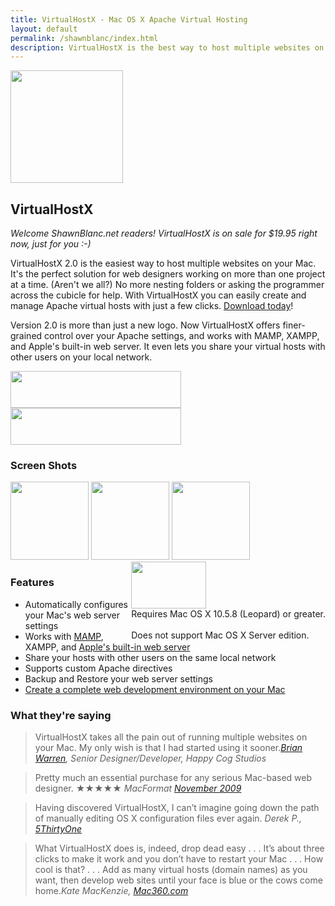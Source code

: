 ```yaml
---
title: VirtualHostX - Mac OS X Apache Virtual Hosting
layout: default
permalink: /shawnblanc/index.html
description: VirtualHostX is the best way to host multiple websites on your Mac. It lets you easily create Apache virtual hosts on Mac OS X.
---
```

<div id="bd" class="product"> 
	<div class="yui-gd band1"> 
	    <div class="yui-u first center"> 
			<img src="{{ site.cdn_url }}/images/virtualhostx-logo180.png" width="180" height="180"> 
	    </div> 
	    <div class="yui-u left"> 
			<h2>VirtualHostX</h2> 
			<p><em>Welcome ShawnBlanc.net readers! VirtualHostX is on sale for $19.95 right now, just for you :-)</em></p>
			<p>VirtualHostX 2.0 is the easiest way to host multiple websites on your Mac. It's the perfect solution for web designers working on more than one project at a time. (Aren't we all?) No more nesting folders or asking the programmer across the cubicle for help. With VirtualHostX you can easily create and manage Apache virtual hosts with just a few clicks. <a href="/virtualhostx/download/">Download today</a>!</p> 
			<p>Version 2.0 is more than just a new logo. Now VirtualHostX offers finer-grained control over your Apache settings, and works with MAMP, XAMPP, and Apple's built-in web server. It even lets you share your virtual hosts with other users on your local network.</p> 
	    </div> 
	</div> 
	<div class="yui-g band2 center"> 
		<a href="/virtualhostx/download/"><img src="{{ site.cdn_url }}/images/download.png" width="273" height="59"></a> 
		<a href="https://sites.fastspring.com/clickontyler/instant/virtualhostx?coupon=shawnblanc"><img src="{{ site.cdn_url }}/images/addtocart.png" width="273" height="59"></a> 
	</div> 
	<div class="yui-g band3"> 
		<h3>Screen Shots</h3> 
		<a href="{{ site.cdn_url }}/images/vhx2-ss1.png" class="fb"><img src="{{ site.cdn_url }}/images/vhx2-ss1-sm.png" width="125" height="125"></a> 
		<a href="{{ site.cdn_url }}/images/vhx2-ss2.png" class="fb"><img src="{{ site.cdn_url }}/images/vhx2-ss2-sm.png" width="125" height="125"></a> 
		<a href="{{ site.cdn_url }}/images/vhx2-ss3.png" class="fb"><img src="{{ site.cdn_url }}/images/vhx2-ss3-sm.png" width="125" height="125"></a> 
		<div id="requirements" style="float:right;"> 
			<img src="{{ site.cdn_url }}/images/universal-binary.png" width="120" height="75"><br> 
			Requires Mac OS X 10.5.8 (Leopard) or greater.<br/><br/>Does not support Mac OS X Server edition.
		</div> 
	</div> 
	<div class="yui-g band4"> 
		<h3>Features</h3> 
		<ul> 
			<li>Automatically configures your Mac's web server settings</li> 
			<li>Works with <a href="http://bitbob.com/mac-web-development-made-easy">MAMP</a>, XAMPP, and <a href="http://lunatic.web.id/webdev/native-web-development-apache-php-and-mysql-on-mac-osx-leopard/">Apple's built-in web server</a></li> 
			<li>Share your hosts with other users on the same local network</li> 
			<li>Supports custom Apache directives</li> 
			<li>Backup and Restore your web server settings</li> 
			<li><a href="http://seansperte.com/entry/Setting_Up_a_Killer_Local_Web_Development_Environment_on_a_Mac_with_MAMP_an/">Create a complete web development environment on your Mac</a></li> 
		</ul> 
    </div> 
	<div class="yui-g band5"> 
		<h3>What they're saying</h3> 
		<blockquote>VirtualHostX takes all the pain out of running multiple websites on your Mac. My only wish is that I had started using it sooner.<cite><a href="http://happycog.com/about/warren/">Brian Warren</a>, Senior Designer/Developer, Happy Cog Studios</cite></blockquote> 
		<blockquote>Pretty much an essential purchase for any serious Mac-based web designer. &#9733;&#9733;&#9733;&#9733;&#9733; <cite>MacFormat <a href="http://www.techradar.com/reviews/pc-mac/software/utilities/other-software/tyler-hall-virtualhostx-631505/review">November 2009</a></cite></blockquote> 
		<blockquote>Having discovered VirtualHostX, I can&#8217;t imagine going down the path of manually editing OS X configuration files ever again. <cite>Derek P., <a href="http://5thirtyone.com/archives/2046">5ThirtyOne</a></cite></blockquote> 
		<blockquote>What VirtualHostX does is, indeed, drop dead easy . . . It&#8217;s about three clicks to make it work and you don&#8217;t have to restart your Mac . . . How cool is that? . . . Add as many virtual hosts (domain names) as you want, then develop web sites until your face is blue or the cows come home.<cite>Kate MacKenzie, <a href="http://mac360.com/index.php/mac360/comments/get_a_virtual_web_host_on_your_mac_that_just_works/">Mac360.com</a></cite></blockquote> 
	</div>
</div>
